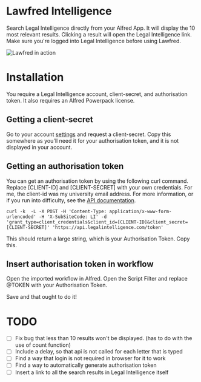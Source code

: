 # Lawfred Intelligence
Search Legal Intelligence directly from your Alfred App. 
It will display the 10 most relevant results. Clicking a result will open the Legal Intelligence link. Make sure you're logged into Legal Intelligence before using Lawfred.

![Lawfred in action](Lawfredinaction.gif)

# Installation 
You require a Legal Intelligence account, client-secret, and authorisation token.
It also requires an Alfred Powerpack license.

## Getting a client-secret 
Go to your account [settings](https://www.legalintelligence.com/userprofile) and request a client-secret. Copy this somewhere as you'll need it for your authorisation token, and it is not displayed in your account. 

## Getting an authorisation token 
You can get an authorisation token by using the following curl command. Replace [CLIENT-ID] and [CLIENT-SECRET] with your own credentials. For me, the client-id was my university email address. For more information, or if you run into difficulty, see the [API documentation](https://www.legalintelligence.com/handleidingen/api-technical-information/).

``` 
curl -k  -L -X POST -H 'Content-Type: application/x-www-form-urlencoded' -H 'X-SubSiteCode: LI' -d 'grant_type=client_credentials&client_id=[CLIENT-ID]&client_secret=[CLIENT-SECRET]' 'https://api.legalintelligence.com/token'
```

This should return a large string, which is your Authorisation Token. Copy this. 

## Insert authorisation token in workflow
Open the imported workflow in Alfred. 
Open the Script Filter and replace @TOKEN with your Authorisation Token. 

Save and that ought to do it!


# TODO
- [ ] Fix bug that less than 10 results won't be displayed. (has to do with the use of count function)
- [ ] Include a delay, so that api is not called for each letter that is typed
- [ ] Find a way that login is not required in browser for it to work
- [ ] Find a way to automatically generate authorisation token
- [ ] Insert a link to all the search results in Legal Intelligence itself 

